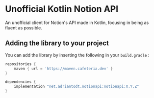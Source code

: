 # Unofficial Kotlin Notion API

An unofficial client for Notion's API made in Kotlin, focusing in being as fluent as possible.

## Adding the library to your project

You can add the library by inserting the following in your `build.gradle` :

```gradle
repositories {
    maven { url = 'https://maven.cafeteria.dev' }
}

dependencies {
    implementation "net.adriantodt.notionapi:notionapi:X.Y.Z"
}
```
